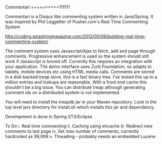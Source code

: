 Commentari
==========111111

Commentari is a Disqus like commenting system written in Java/Spring. It was inspired by Phil Leggetter of Pusher.com's Real Time Commenting System

http://coding.smashingmagazine.com/2012/05/09/building-real-time-commenting-system/

The comment system uses Javascript/Ajax to fetch, add and page through comments. Progressive enhancement is used so the system should still work if Javascript is turned off. Currently this requires an integration with your application. The demo interface uses Zurb Foundation, so adapts to tablets, mobile devices etc using HTML media calls. Comments are stored in a disk backed treap store, this is a fast binary tree. I've tested this up to a million entries and lookups are reasonable. With a front end cache this shouldn't be a big issue. You can distribute treap although generating comment ids on a distributed system is not implemented.

You will need to install the treapdb jar in your Maven repository. Look in the top level jars directory for install.sh which installs this jar and dependency.

Development is done in Spring STS/Eclipse

To Do
i. Real time commenting
ii. Caching using ehcache
iii. Redirect new comments to last page
iv. Set max number of comments, currently hardcoded as 99,999
v. Threading - probably needs an embedded Lucene
